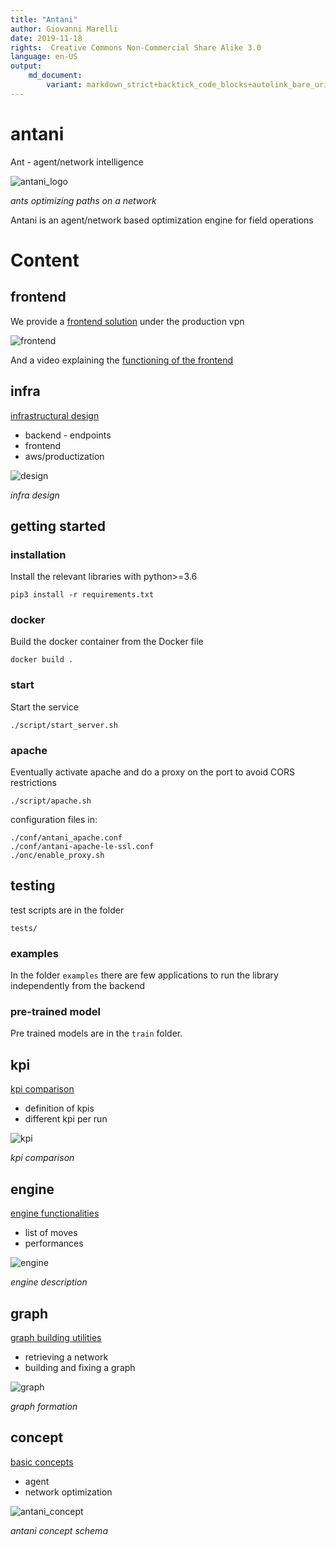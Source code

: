 ```yaml
---
title: "Antani"
author: Giovanni Marelli
date: 2019-11-18
rights:  Creative Commons Non-Commercial Share Alike 3.0
language: en-US
output: 
	md_document:
		variant: markdown_strict+backtick_code_blocks+autolink_bare_uris+markdown_github
---
```


# antani

Ant - agent/network intelligence 

![antani_logo](docs/f_ops/antani_logo.svg "antani logo")

_ants optimizing paths on a network_

Antani is an agent/network based optimization engine for field operations


# Content

## frontend

We provide a [frontend solution](http://dauvi.org/antani_viz/) under the production vpn

![frontend](f_ops/antani_frontend.png "antani frontend")

And a video explaining the [functioning of the frontend](http://10.0.49.178/antani_demo.mp4)

## infra

[infrastructural design](docs/antani_infra.md) 

* backend - endpoints
* frontend
* aws/productization

![design](docs/f_ops/engine_design.svg "engine design")

_infra design_

## getting started 

### installation

Install the relevant libraries with python>=3.6

```
pip3 install -r requirements.txt
```
### docker 

Build the docker container from the Docker file

```
docker build .
```

### start

Start the service 

```
./script/start_server.sh
```

### apache

Eventually activate apache and do a proxy on the port to avoid CORS restrictions

```
./script/apache.sh
```

configuration files in:

```
./conf/antani_apache.conf
./conf/antani-apache-le-ssl.conf
./onc/enable_proxy.sh
```
## testing

test scripts are in the folder

```
tests/
```

### examples

In the folder `examples` there are few applications to run the library independently from the backend

### pre-trained model

Pre trained models are in the `train` folder.

## kpi

[kpi comparison](docs/antani_kpi.md)

* definition of kpis
* different kpi per run

![kpi](docs/f_ops/kpi_comparison.png "kpi comparison")

_kpi comparison_

## engine

[engine functionalities](docs/mallink_engine.md) 

* list of moves
* performances

![engine](docs/f_ops/vid_phantom.gif "engine")

_engine description_

## graph

[graph building utilities](docs/geomadi_graph.md)

* retrieving a network
* building and fixing a graph

![graph](docs/f_ops/graph_detail.png "graph detail")

_graph formation_

## concept

[basic concepts](docs/antani_concept.md)

* agent
* network optimization

![antani_concept](docs/f_ops/antani_concept.svg "antani concept")

_antani concept schema_

